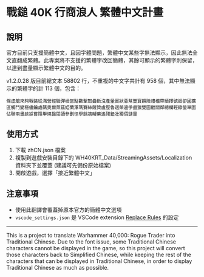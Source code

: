 # 戰鎚 40K 行商浪人 繁體中文計畫

## 說明

官方目前只支援簡體中文，且因字體問題，繁體中文某些字無法顯示，因此無法全文直翻成繁體。此專案將不支援的繁體字改回簡體，其餘可顯示的繁體字則保留，以達到盡量顯示繁體中文的目的。

v1.2.0.28 版目前總文本 58802 行，不重複的中文字共計有 958 個，其中無法顯示的繁體字的計 113 個，包含：

```plaintext
條虛艙來夠戰裝從滿營經驗彈檢當點數擊韌疊斷沒產暈實狀惡幫豐寶饋險禮檔帶續擇號毀卻國擴區觸鬥變穩儘鑰處碼奧爾萊茲婭蘭澤瑪賽絲薩贊盧歷魯邁榮邊爭盡獵雙圖繼關鄰總欄輕錄螢單圍佔聯兩畫啟據嘗隱舉燒醫閱讀參劃徑學餘牆礙藥遙殘鈕壯獨價鏈靈
```

## 使用方式

1. 下載 zhCN.json 檔案
2. 複製到遊戲安裝目錄下的 WH40KRT_Data/StreamingAssets/Localization 資料夾下並覆蓋 (建議可先備份原始檔案)
3. 開啟遊戲，選擇「接近繁體中文」


## 注意事項

- 使用此翻譯會覆蓋掉原本官方的簡體中文選項
- `vscode_settings.json` 是 VSCode extension [Replace Rules](https://marketplace.visualstudio.com/items?itemName=bhughes339.replacerules) 的設定

---

This is a project to translate Warhammer 40,000: Rogue Trader into Traditional Chinese.  Due to the font issue, some Traditional Chinese characters cannot be displayed in the game, so this project will convert those characters back to Simplified Chinese, while keeping the rest of the characters that can be displayed in Traditional Chinese, in order to display Traditional Chinese as much as possible.